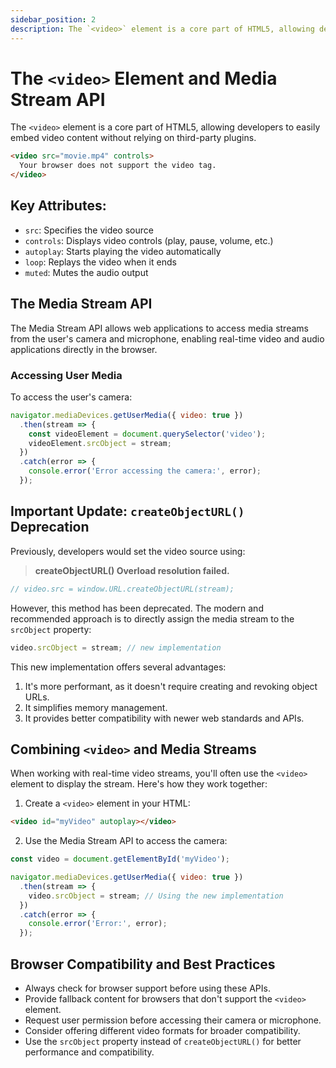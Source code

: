 ```yaml
---
sidebar_position: 2
description: The `<video>` element is a core part of HTML5, allowing developers to easily embed video content without relying on third-party plugins.
---
```


# The `<video>` Element and Media Stream API

The `<video>` element is a core part of HTML5, allowing developers to easily embed video content without relying on third-party plugins.

```html
<video src="movie.mp4" controls>
  Your browser does not support the video tag.
</video>
```

## Key Attributes:

- `src`: Specifies the video source
- `controls`: Displays video controls (play, pause, volume, etc.)
- `autoplay`: Starts playing the video automatically
- `loop`: Replays the video when it ends
- `muted`: Mutes the audio output

## The Media Stream API

The Media Stream API allows web applications to access media streams from the user's camera and microphone, enabling real-time video and audio applications directly in the browser.

### Accessing User Media

To access the user's camera:

```javascript
navigator.mediaDevices.getUserMedia({ video: true })
  .then(stream => {
    const videoElement = document.querySelector('video');
    videoElement.srcObject = stream;
  })
  .catch(error => {
    console.error('Error accessing the camera:', error);
  });
```

## Important Update: `createObjectURL()` Deprecation

Previously, developers would set the video source using:

> **createObjectURL() Overload resolution failed.**

```javascript
// video.src = window.URL.createObjectURL(stream);
```

However, this method has been deprecated. The modern and recommended approach is to directly assign the media stream to the `srcObject` property:

```javascript
video.srcObject = stream; // new implementation
```

This new implementation offers several advantages:
1. It's more performant, as it doesn't require creating and revoking object URLs.
2. It simplifies memory management.
3. It provides better compatibility with newer web standards and APIs.

## Combining `<video>` and Media Streams

When working with real-time video streams, you'll often use the `<video>` element to display the stream. Here's how they work together:

1. Create a `<video>` element in your HTML:

```html
<video id="myVideo" autoplay></video>
```

2. Use the Media Stream API to access the camera:

```javascript
const video = document.getElementById('myVideo');

navigator.mediaDevices.getUserMedia({ video: true })
  .then(stream => {
    video.srcObject = stream; // Using the new implementation
  })
  .catch(error => {
    console.error('Error:', error);
  });
```

## Browser Compatibility and Best Practices

- Always check for browser support before using these APIs.
- Provide fallback content for browsers that don't support the `<video>` element.
- Request user permission before accessing their camera or microphone.
- Consider offering different video formats for broader compatibility.
- Use the `srcObject` property instead of `createObjectURL()` for better performance and compatibility.

